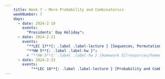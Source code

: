```yaml
---
    title: Week 7 – More Probability and Combinatorics
    weekNumber: 7
    days:
      - date: 2024-2-19
        events:
          "Presidents' Day Holiday":
      - date: 2024-2-21
        events:
          "**LEC 17**{: .label .label-lecture } [Sequences, Permutations, and Combinations](resources/lecture/lec17.pdf) [✏️](resources/lecture/lec17_a00.pdf)":
          "**HW 5**{: .label .label-hw }":
          # "**HW 5**{: .label .label-hw } [Homework 5](resources/homework/hw5/homework5.pdf) [🍃](https://www.overleaf.com/read/ctpttsrbbrpb)":
      - date: 2024-2-23
        events:
            "**LEC 18**{: .label .label-lecture } [Probability and Combinatorics Examples](resources/lecture/lec18.pdf) [✏️](resources/lecture/lec18_a00.pdf)":
---
```

